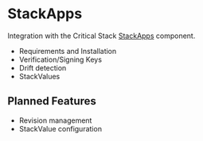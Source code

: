 # StackApps

Integration with the Critical Stack [StackApps](https://github.com/criticalstack/stackapps) component.

- Requirements and Installation
- Verification/Signing Keys
- Drift detection
- StackValues

## Planned Features

- Revision management
- StackValue configuration
